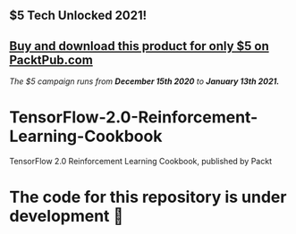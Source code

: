 ## $5 Tech Unlocked 2021!
[Buy and download this product for only $5 on PacktPub.com](https://www.packtpub.com/)
-----
*The $5 campaign         runs from __December 15th 2020__ to __January 13th 2021.__*

# TensorFlow-2.0-Reinforcement-Learning-Cookbook
TensorFlow 2.0 Reinforcement Learning Cookbook, published by Packt
# The code for this repository is under development :construction_worker:
